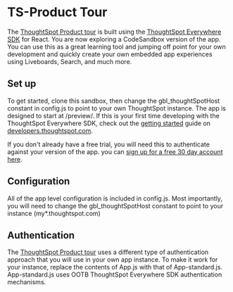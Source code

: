 # TS-Product Tour

The [ThoughtSpot Product tour](https://thoughtspot.com/preview/) is built using the [ThoughtSpot Everywhere SDK](https://developers.thoughtspot.com/docs/?pageid=visual-embed-sdk) for React. You are now exploring a CodeSandbox version of the app. You can use this as a great learning tool and jumping off point for your own development and quickly create your own embedded app experiences using Liveboards, Search, and much more. 


## Set up
To get started, clone this sandbox, then change the gbl_thoughtSpotHost constant in config.js to point to your own ThoughtSpot instance. The app is designed to start at /preview/. If this is your first time developing with the ThoughtSpot Everywhere SDK, check out the [getting started](https://developers.thoughtspot.com/getstarted) guide on [developers.thoughtspot.com](https://developers.thoughtspot.com). 

If you don't already have a free trial, you will need this to authenticate against your version of the app.  you can [sign up for a free 30 day account here](https://www.thoughtspot.com/trial?tsref=producttour). 

## Configuration
All of the app level configuration is included in config.js. Most importantly, you will need to change the gbl_thoughtSpotHost constant to point to your instance (my*.thoughtspot.com)

## Authentication
The [ThoughtSpot Product tour](https://thoughtspot.com/preview/) uses a different type of authentication approach that you will use in your own app instance. To make it work for your instance, replace the contents of App.js with that of App-standard.js. App-standard.js uses OOTB ThoughtSpot Everywhere SDK authentication mechanisms. 


